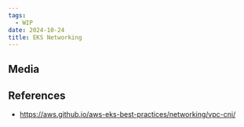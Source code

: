 ```yaml
---
tags:
  - WIP
date: 2024-10-24
title: EKS Networking
---
```


## Media

## References

- https://aws.github.io/aws-eks-best-practices/networking/vpc-cni/
